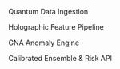 Quantum Data Ingestion

Holographic Feature Pipeline

GNA Anomaly Engine

Calibrated Ensemble & Risk API
